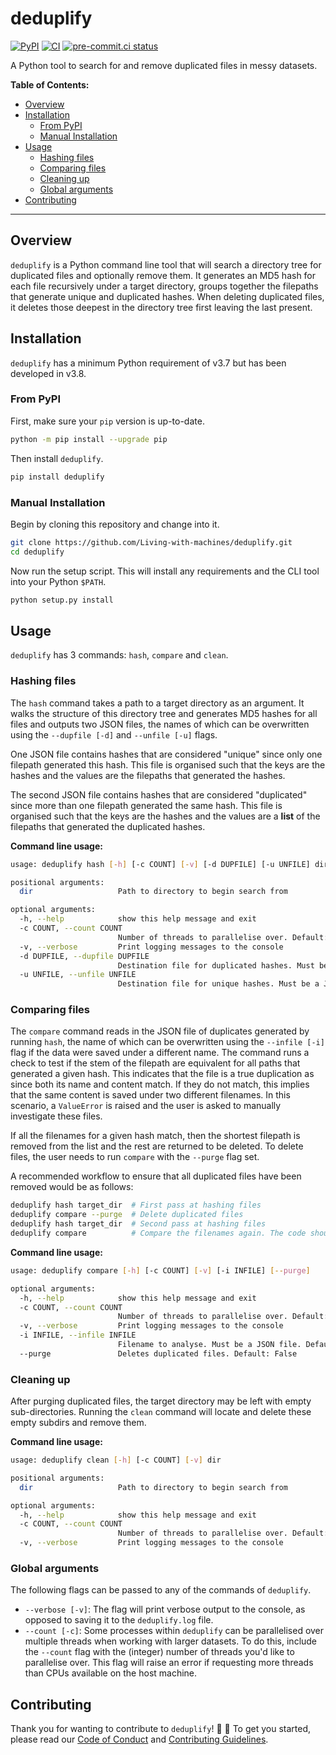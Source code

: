 # deduplify

[![PyPI](https://img.shields.io/pypi/v/deduplify)](https://pypi.org/project/deduplify/)
[![CI](https://github.com/Living-with-machines/deduplify/workflows/CI/badge.svg)](https://github.com/Living-with-machines/deduplify/actions?query=workflow%3ACI) [![pre-commit.ci status](https://results.pre-commit.ci/badge/github/Living-with-machines/deduplify/main.svg)](https://results.pre-commit.ci/latest/github/Living-with-machines/deduplify/main)

A Python tool to search for and remove duplicated files in messy datasets.

**Table of Contents:**

- [Overview](#overview)
- [Installation](#installation)
  - [From PyPI](#from-pypi)
  - [Manual Installation](#manual-installation)
- [Usage](#usage)
  - [Hashing files](#hashing-files)
  - [Comparing files](#comparing-files)
  - [Cleaning up](#cleaning-up)
  - [Global arguments](#global-arguments)
- [Contributing](#contributing)

---

## Overview

`deduplify` is a Python command line tool that will search a directory tree for duplicated files and optionally remove them.
It generates an MD5 hash for each file recursively under a target directory, groups together the filepaths that generate unique and duplicated hashes. When deleting duplicated files, it deletes those deepest in the directory tree first leaving the last present.

## Installation

`deduplify` has a minimum Python requirement of v3.7 but has been developed in v3.8.

### From PyPI

First, make sure your `pip` version is up-to-date.

```bash
python -m pip install --upgrade pip
```

Then install `deduplify`.

```bash
pip install deduplify
```

### Manual Installation

Begin by cloning this repository and change into it.

```bash
git clone https://github.com/Living-with-machines/deduplify.git
cd deduplify
```

Now run the setup script.
This will install any requirements and the CLI tool into your Python `$PATH`.

```bash
python setup.py install
```

## Usage

`deduplify` has 3 commands: `hash`, `compare` and `clean`.

### Hashing files

The `hash` command takes a path to a target directory as an argument.
It walks the structure of this directory tree and generates MD5 hashes for all files and outputs two JSON files, the names of which can be overwritten using the `--dupfile [-d]` and `--unfile [-u]` flags.

One JSON file contains hashes that are considered "unique" since only one filepath generated this hash.
This file is organised such that the keys are the hashes and the values are the filepaths that generated the hashes.

The second JSON file contains hashes that are considered "duplicated" since more than one filepath generated the same hash.
This file is organised such that the keys are the hashes and the values are a **list** of the filepaths that generated the duplicated hashes.

**Command line usage:**

```bash
usage: deduplify hash [-h] [-c COUNT] [-v] [-d DUPFILE] [-u UNFILE] dir

positional arguments:
  dir                   Path to directory to begin search from

optional arguments:
  -h, --help            show this help message and exit
  -c COUNT, --count COUNT
                        Number of threads to parallelise over. Default: 1
  -v, --verbose         Print logging messages to the console
  -d DUPFILE, --dupfile DUPFILE
                        Destination file for duplicated hashes. Must be a JSON file. Default: duplicates.json
  -u UNFILE, --unfile UNFILE
                        Destination file for unique hashes. Must be a JSON file. Default: uniques.json
```

### Comparing files

The `compare` command reads in the JSON file of duplicates generated by running `hash`, the name of which can be overwritten using the `--infile [-i]` flag if the data were saved under a different name.
The command runs a check to test if the stem of the filepath are equivalent for all paths that generated a given hash.
This indicates that the file is a true duplication as since both its name and content match.
If they do not match, this implies that the same content is saved under two different filenames.
In this scenario, a `ValueError` is raised and the user is asked to manually investigate these files.

If all the filenames for a given hash match, then the shortest filepath is removed from the list and the rest are returned to be deleted.
To delete files, the user needs to run `compare` with the `--purge` flag set.

A recommended workflow to ensure that all duplicated files have been removed would be as follows:

```bash
deduplify hash target_dir  # First pass at hashing files
deduplify compare --purge  # Delete duplicated files
deduplify hash target_dir  # Second pass at hashing files
deduplify compare          # Compare the filenames again. The code should return nothing to compare
```

**Command line usage:**

```bash
usage: deduplify compare [-h] [-c COUNT] [-v] [-i INFILE] [--purge]

optional arguments:
  -h, --help            show this help message and exit
  -c COUNT, --count COUNT
                        Number of threads to parallelise over. Default: 1
  -v, --verbose         Print logging messages to the console
  -i INFILE, --infile INFILE
                        Filename to analyse. Must be a JSON file. Default: duplicates.json
  --purge               Deletes duplicated files. Default: False
  ```

### Cleaning up

After purging duplicated files, the target directory may be left with empty sub-directories.
Running the `clean` command will locate and delete these empty subdirs and remove them.

**Command line usage:**

```bash
usage: deduplify clean [-h] [-c COUNT] [-v] dir

positional arguments:
  dir                   Path to directory to begin search from

optional arguments:
  -h, --help            show this help message and exit
  -c COUNT, --count COUNT
                        Number of threads to parallelise over. Default: 1
  -v, --verbose         Print logging messages to the console
  ```

### Global arguments

The following flags can be passed to any of the commands of `deduplify`.

- `--verbose [-v]`: The flag will print verbose output to the console, as opposed to saving it to the `deduplify.log` file.
- `--count [-c]`: Some processes within `deduplify` can be parallelised over multiple threads when working with larger datasets.
  To do this, include the `--count` flag with the (integer) number of threads you'd like to parallelise over.
  This flag will raise an error if requesting more threads than CPUs available on the host machine.

## Contributing

Thank you for wanting to contribute to `deduplify`! :tada: :sparkling_heart:
To get you started, please read our [Code of Conduct](./CODE_OF_CONDUCT.md) and [Contributing Guidelines](./CONTRIBUTING.md).
